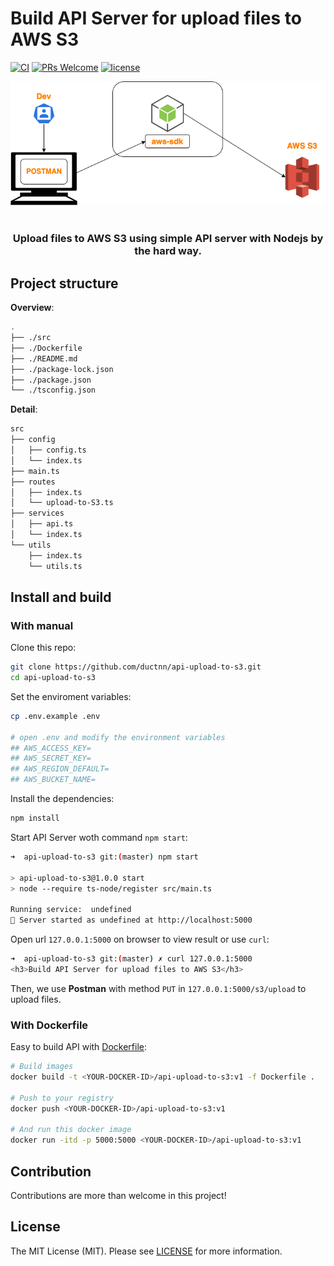 # Build API Server for upload files to AWS S3
[![CI](https://github.com/ductnn/api-upload-to-s3/actions/workflows/ci.yml/badge.svg)](https://github.com/ductnn/api-upload-to-s3/actions/workflows/ci.yml)
[![PRs Welcome](https://img.shields.io/badge/PRs-welcome-brightgreen.svg?style=flat-square)](https://github.com/ductnn/api-upload-to-s3/pulls)
[![license](https://img.shields.io/badge/license-MIT-blue.svg)](LICENSE)


<p align="center">
    <img src="./assets/node-s3.png">
    <br><br> 
    <h3 align="center">Upload files to AWS S3 using simple API server with Nodejs by the hard way.</h3>
</p>

## Project structure

**Overview**:

```sh
.
├── ./src
├── ./Dockerfile
├── ./README.md
├── ./package-lock.json
├── ./package.json
└── ./tsconfig.json
```

**Detail**:

```sh
src
├── config
│   ├── config.ts
│   └── index.ts
├── main.ts
├── routes
│   ├── index.ts
│   └── upload-to-S3.ts
├── services
│   ├── api.ts
│   └── index.ts
└── utils
    ├── index.ts
    └── utils.ts
```

## Install and build

### With manual

Clone this repo:

```sh
git clone https://github.com/ductnn/api-upload-to-s3.git
cd api-upload-to-s3
```

Set the enviroment variables:

```sh
cp .env.example .env

# open .env and modify the environment variables
## AWS_ACCESS_KEY=
## AWS_SECRET_KEY=
## AWS_REGION_DEFAULT=
## AWS_BUCKET_NAME=
```

Install the dependencies:

```sh
npm install
```

Start API Server woth command `npm start`:

```sh
➜  api-upload-to-s3 git:(master) npm start 

> api-upload-to-s3@1.0.0 start
> node --require ts-node/register src/main.ts

Running service:  undefined
🚀 Server started as undefined at http://localhost:5000
```

Open url `127.0.0.1:5000` on browser to view result or use `curl`:

```sh
➜  api-upload-to-s3 git:(master) ✗ curl 127.0.0.1:5000
<h3>Build API Server for upload files to AWS S3</h3>
```

Then, we use **Postman** with method `PUT` in `127.0.0.1:5000/s3/upload` to 
upload files.

### With Dockerfile

Easy to build API with [Dockerfile](./Dockerfile):

```sh
# Build images
docker build -t <YOUR-DOCKER-ID>/api-upload-to-s3:v1 -f Dockerfile .

# Push to your registry
docker push <YOUR-DOCKER-ID>/api-upload-to-s3:v1

# And run this docker image
docker run -itd -p 5000:5000 <YOUR-DOCKER-ID>/api-upload-to-s3:v1
```

## Contribution
Contributions are more than welcome in this project!

## License
The MIT License (MIT). Please see [LICENSE](LICENSE) for more information.
